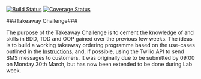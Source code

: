 [![Build Status](https://travis-ci.org/Gwasanaethau/takeaway-challenge.svg?branch=master)](https://travis-ci.org/Gwasanaethau/takeaway-challenge)
[![Coverage Status](https://coveralls.io/repos/Gwasanaethau/takeaway-challenge/badge.svg?branch=master)](https://coveralls.io/r/Gwasanaethau/takeaway-challenge?branch=master)

###Takeaway Challenge###

The purpose of the Takeaway Challenge is to cement the knowledge of and skills in BDD, TDD and OOP gained over the previous few weeks. The ideas is to build a working takeaway ordering programme based on the use-cases outlined in the [Instructions](./Instructions.md), and, if possible, using the Twilio API to send SMS messages to customers. It was originally due to be submitted by 09:00 on Monday 30th March, but has now been extended to be done during Lab week.
